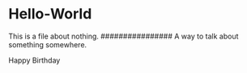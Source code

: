 # Hello-World
This is a file about nothing.
################
A way to talk about something somewhere.

<html>
<head></head>
<body>

<div>Happy Birthday</div>
</body>
</html>
